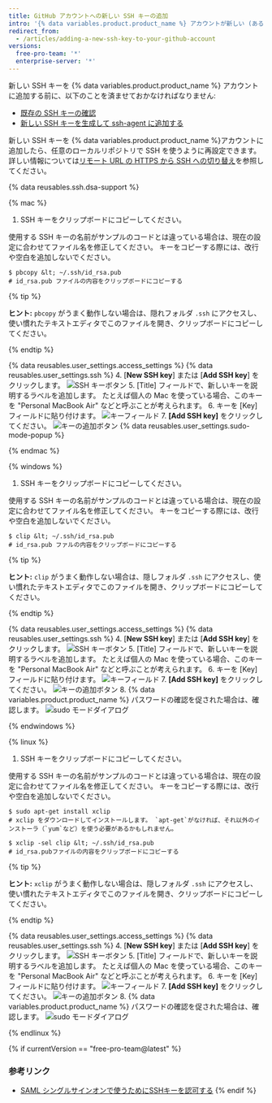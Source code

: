 ```yaml
---
title: GitHub アカウントへの新しい SSH キーの追加
intro: '{% data variables.product.product_name %} アカウントが新しい (あるいは既存の) SSH キーを使うように設定するには、そのキーを {% data variables.product.product_name %} アカウントに追加する必要もあります。'
redirect_from:
  - /articles/adding-a-new-ssh-key-to-your-github-account
versions:
  free-pro-team: '*'
  enterprise-server: '*'
---
```


新しい SSH キーを {% data variables.product.product_name %} アカウントに追加する前に、以下のことを済ませておかなければなりません:
* [既存の SSH キーの確認](/articles/checking-for-existing-ssh-keys)
* [新しい SSH キーを生成して ssh-agent に追加する](/articles/generating-a-new-ssh-key-and-adding-it-to-the-ssh-agent)

新しい SSH キーを {% data variables.product.product_name %}アカウントに追加したら、任意のローカルリポジトリで SSH を使うように再設定できます。 詳しい情報については[リモート URL の HTTPS から SSH への切り替え](/articles/changing-a-remote-s-url/#switching-remote-urls-from-https-to-ssh)を参照してください。

{% data reusables.ssh.dsa-support %}

{% mac %}

1. SSH キーをクリップボードにコピーしてください。

  使用する SSH キーの名前がサンプルのコードとは違っている場合は、現在の設定に合わせてファイル名を修正してください。 キーをコピーする際には、改行や空白を追加しないでください。

  ```shell
  $ pbcopy &lt; ~/.ssh/id_rsa.pub
  # id_rsa.pub ファイルの内容をクリップボードにコピーする
  ```

  {% tip %}

  **ヒント:** `pbcopy` がうまく動作しない場合は、隠れフォルダ `.ssh` にアクセスし、使い慣れたテキストエディタでこのファイルを開き、クリップボードにコピーしてください。

  {% endtip %}

{% data reusables.user_settings.access_settings %}
{% data reusables.user_settings.ssh %}
4. [**New SSH key**] または [**Add SSH key**] をクリックします。 ![SSH キーボタン](/assets/images/help/settings/ssh-add-ssh-key.png)
5. [Title] フィールドで、新しいキーを説明するラベルを追加します。 たとえば個人の Mac を使っている場合、このキーを "Personal MacBook Air" などと呼ぶことが考えられます。
6. キーを [Key] フィールドに貼り付けます。 ![キーフィールド](/assets/images/help/settings/ssh-key-paste.png)
7. **[Add SSH key]** をクリックしてください。 ![キーの追加ボタン](/assets/images/help/settings/ssh-add-key.png)
{% data reusables.user_settings.sudo-mode-popup %}

{% endmac %}

{% windows %}

1. SSH キーをクリップボードにコピーしてください。

  使用する SSH キーの名前がサンプルのコードとは違っている場合は、現在の設定に合わせてファイル名を修正してください。 キーをコピーする際には、改行や空白を追加しないでください。

  ```shell
  $ clip &lt; ~/.ssh/id_rsa.pub
  # id_rsa.pub ファルの内容をクリップボードにコピーする
  ```

  {% tip %}

  **ヒント:** `clip` がうまく動作しない場合は、隠しフォルダ `.ssh` にアクセスし、使い慣れたテキストエディタでこのファイルを開き、クリップボードにコピーしてください。

  {% endtip %}

{% data reusables.user_settings.access_settings %}
{% data reusables.user_settings.ssh %}
4. [**New SSH key**] または [**Add SSH key**] をクリックします。 ![SSH キーボタン](/assets/images/help/settings/ssh-add-ssh-key.png)
5. [Title] フィールドで、新しいキーを説明するラベルを追加します。 たとえば個人の Mac を使っている場合、このキーを "Personal MacBook Air" などと呼ぶことが考えられます。
6. キーを [Key] フィールドに貼り付けます。 ![キーフィールド](/assets/images/help/settings/ssh-key-paste.png)
7. **[Add SSH key]** をクリックしてください。 ![キーの追加ボタン](/assets/images/help/settings/ssh-add-key.png)
8. {% data variables.product.product_name %} パスワードの確認を促された場合は、確認します。 ![sudo モードダイアログ](/assets/images/help/settings/sudo_mode_popup.png)

{% endwindows %}

{% linux %}

1. SSH キーをクリップボードにコピーしてください。

  使用する SSH キーの名前がサンプルのコードとは違っている場合は、現在の設定に合わせてファイル名を修正してください。 キーをコピーする際には、改行や空白を追加しないでください。

  ```shell
  $ sudo apt-get install xclip
  # xclip をダウンロードしてインストールします。 `apt-get`がなければ、それ以外のインストーラ（`yum`など）を使う必要があるかもしれません。

  $ xclip -sel clip &lt; ~/.ssh/id_rsa.pub
  # id_rsa.pubファイルの内容をクリップボードにコピーする
  ```
  {% tip %}

  **ヒント:** `xclip` がうまく動作しない場合は、隠しフォルダ `.ssh` にアクセスし、使い慣れたテキストエディタでこのファイルを開き、クリップボードにコピーしてください。

  {% endtip %}

{% data reusables.user_settings.access_settings %}
{% data reusables.user_settings.ssh %}
4. [**New SSH key**] または [**Add SSH key**] をクリックします。 ![SSH キーボタン](/assets/images/help/settings/ssh-add-ssh-key.png)
5. [Title] フィールドで、新しいキーを説明するラベルを追加します。 たとえば個人の Mac を使っている場合、このキーを "Personal MacBook Air" などと呼ぶことが考えられます。
6. キーを [Key] フィールドに貼り付けます。 ![キーフィールド](/assets/images/help/settings/ssh-key-paste.png)
7. **[Add SSH key]** をクリックしてください。 ![キーの追加ボタン](/assets/images/help/settings/ssh-add-key.png)
8. {% data variables.product.product_name %} パスワードの確認を促された場合は、確認します。 ![sudo モードダイアログ](/assets/images/help/settings/sudo_mode_popup.png)

{% endlinux %}

{% if currentVersion == "free-pro-team@latest" %}
### 参考リンク

- [SAML シングルサインオンで使うためにSSHキーを認可する](/articles/authorizing-an-ssh-key-for-use-with-saml-single-sign-on)
{% endif %}
